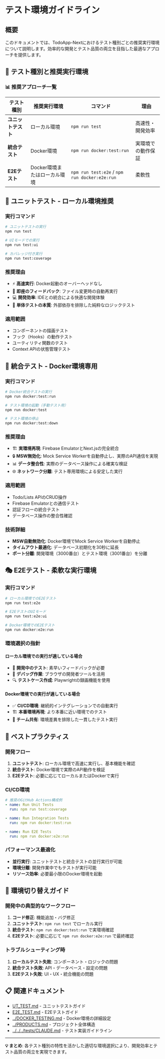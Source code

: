 # テスト環境ガイドライン

## 概要

このドキュメントでは、TodoApp-Nextにおけるテスト種別ごとの推奨実行環境について説明します。効率的な開発とテスト品質の両立を目指した最適なアプローチを提供します。

## 🧪 テスト種別と推奨実行環境

### 📊 推奨アプローチ一覧

| テスト種別 | 推奨実行環境 | コマンド | 理由 |
|-----------|-------------|----------|------|
| **ユニットテスト** | ローカル環境 | `npm run test` | 高速性・開発効率 |
| **統合テスト** | Docker環境 | `npm run docker:test:run` | 実環境での動作保証 |
| **E2Eテスト** | Docker環境またはローカル環境 | `npm run test:e2e` / `npm run docker:e2e:run` | 柔軟性 |

## 🔬 ユニットテスト - ローカル環境推奨

### 実行コマンド
```bash
# ユニットテストの実行
npm run test

# UIモードでの実行
npm run test:ui

# カバレッジ付き実行
npm run test:coverage
```

### 推奨理由
- ⚡ **高速実行**: Docker起動のオーバーヘッドなし
- 🔄 **即座のフィードバック**: ファイル変更時の自動再実行
- 💻 **開発効率**: IDEとの統合による快適な開発体験
- 🎯 **単体テストの本質**: 外部依存を排除した純粋なロジックテスト

### 適用範囲
- コンポーネントの描画テスト
- フック（Hooks）の動作テスト
- ユーティリティ関数のテスト
- Context APIの状態管理テスト

## 🔗 統合テスト - Docker環境専用

### 実行コマンド
```bash
# Docker統合テストの実行
npm run docker:test:run

# テスト環境の起動（手動テスト用）
npm run docker:test

# テスト環境の停止
npm run docker:test:down
```

### 推奨理由
- 🏗️ **実環境再現**: Firebase EmulatorとNext.jsの完全統合
- 🔒 **MSW無効化**: Mock Service Workerを自動停止し、実際のAPI通信を実現
- 📊 **データ整合性**: 実際のデータベース操作による確実な検証
- 🌐 **ネットワーク分離**: テスト専用環境による安定した実行

### 適用範囲
- Todo/Lists APIのCRUD操作
- Firebase Emulatorとの通信テスト
- 認証フローの統合テスト
- データベース操作の整合性確認

### 技術詳細
- **MSW自動無効化**: Docker環境でMock Service Workerを自動停止
- **タイムアウト最適化**: データベース初期化を30秒に延長
- **ポート分離**: 開発環境（3000番台）とテスト環境（3001番台）を分離

## 🎭 E2Eテスト - 柔軟な実行環境

### 実行コマンド
```bash
# ローカル環境でのE2Eテスト
npm run test:e2e

# E2EテストのUIモード
npm run test:e2e:ui

# Docker環境でのE2Eテスト
npm run docker:e2e:run
```

### 環境選択の指針

#### ローカル環境での実行が適している場合
- 🚀 **開発中のテスト**: 素早いフィードバックが必要
- 🐛 **デバッグ作業**: ブラウザの開発者ツールを活用
- 🔍 **テストケース作成**: Playwrightの録画機能を使用

#### Docker環境での実行が適している場合
- ✅ **CI/CD環境**: 継続的インテグレーションでの自動実行
- 🏗️ **本番環境再現**: より本番に近い環境でのテスト
- 👥 **チーム共有**: 環境差異を排除した一貫したテスト実行

## 🎯 ベストプラクティス

### 開発フロー
1. **ユニットテスト**: ローカル環境で高速に実行し、基本機能を確認
2. **統合テスト**: Docker環境で実際のAPI動作を検証
3. **E2Eテスト**: 必要に応じてローカルまたはDockerで実行

### CI/CD環境
```yaml
# 推奨のGitHub Actions構成例
- name: Run Unit Tests
  run: npm run test:coverage

- name: Run Integration Tests
  run: npm run docker:test:run

- name: Run E2E Tests
  run: npm run docker:e2e:run
```

### パフォーマンス最適化
- **並行実行**: ユニットテストと統合テストの並行実行が可能
- **環境分離**: 開発作業中でもテストが実行可能
- **リソース効率**: 必要最小限のDocker環境を起動

## 🔄 環境切り替えガイド

### 開発中の典型的なワークフロー
1. **コード修正**: 機能追加・バグ修正
2. **ユニットテスト**: `npm run test` でローカル実行
3. **統合テスト**: `npm run docker:test:run` で実環境確認
4. **E2Eテスト**: 必要に応じて `npm run docker:e2e:run` で最終確認

### トラブルシューティング時
1. **ローカルテスト失敗**: コンポーネント・ロジックの問題
2. **統合テスト失敗**: API・データベース・設定の問題
3. **E2Eテスト失敗**: UI・UX・統合機能の問題

## 📋 関連ドキュメント

- [UT_TEST.md](UT_TEST.md) - ユニットテストガイド
- [E2E_TEST.md](E2E_TEST.md) - E2Eテストガイド
- [../DOCKER_TESTING.md](../DOCKER_TESTING.md) - Docker環境の詳細設定
- [../PRODUCTS.md](../PRODUCTS.md) - プロジェクト全体構造
- [../../../tests/CLAUDE.md](../../../tests/CLAUDE.md) - テスト実装ガイドライン

---

**💡 まとめ**: 各テスト種別の特性を活かした適切な環境選択により、開発効率とテスト品質の両立を実現できます。